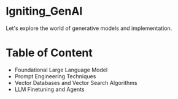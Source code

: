 # Igniting_GenAI
Let's explore the world of generative models and implementation.

# Table of Content
- Foundational Large Language Model
- Prompt Engineering Techniques
- Vector Databases and Vector Search Algorithms
- LLM Finetuning and Agents